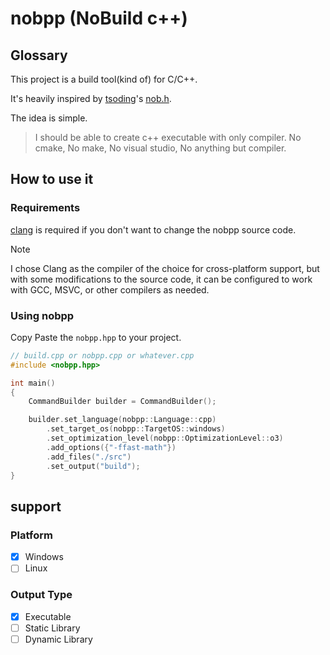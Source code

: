 # nobpp (NoBuild c++)

## Glossary

This project is a build tool(kind of) for C/C++.

It's heavily inspired by [tsoding](https://www.twitch.tv/tsoding)'s [nob.h](https://github.com/tsoding/nob.h).

The idea is simple.

> I should be able to create c++ executable with only compiler. No cmake, No make, No visual studio, No anything but compiler.

## How to use it

### Requirements

[clang](https://clang.llvm.org/) is required if you don't want to change the nobpp source code.

> [!NOTE]
> I chose Clang as the compiler of the choice for cross-platform support, but with some modifications to the source code, it can be configured to work with GCC, MSVC, or other compilers as needed.

### Using nobpp

Copy Paste the `nobpp.hpp` to your project.

```c++
// build.cpp or nobpp.cpp or whatever.cpp
#include <nobpp.hpp>

int main()
{
    CommandBuilder builder = CommandBuilder();

    builder.set_language(nobpp::Language::cpp)
        .set_target_os(nobpp::TargetOS::windows)
        .set_optimization_level(nobpp::OptimizationLevel::o3)
        .add_options({"-ffast-math"})
        .add_files("./src")
        .set_output("build");
}
```

## support

### Platform

- [x] Windows
- [ ] Linux

### Output Type

- [x] Executable
- [ ] Static Library
- [ ] Dynamic Library
